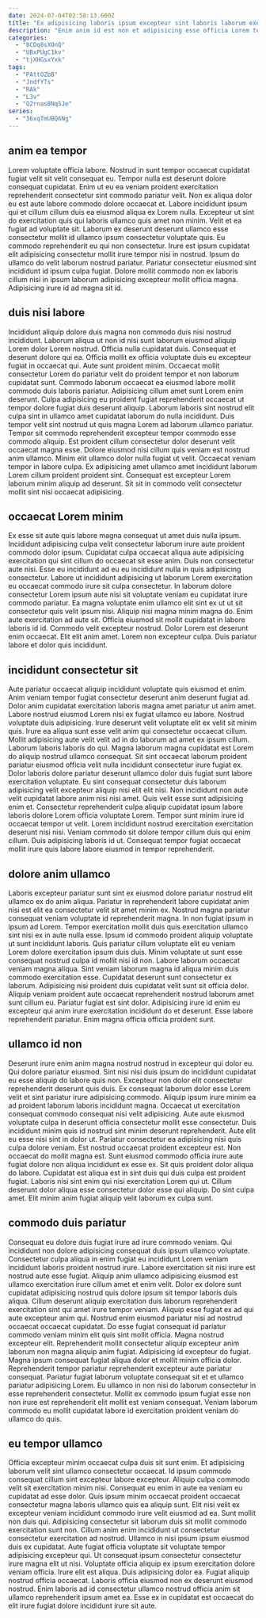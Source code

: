 ```yaml
---
date: 2024-07-04T02:58:13.600Z
title: "Ex adipisicing laboris ipsum excepteur sint laboris laborum exercitation laboris aliquip consequat velit exercitation velit occaecat."
description: "Enim anim id est non et adipisicing esse officia Lorem tempor id ipsum enim. Cillum dolor proident minim tempor exercitation adipisicing elit pariatur proident adipisicing consectetur."
categories:
  - "8CDq8sXOnQ"
  - "UBxPUgC1kv"
  - "tjXHGsxYxk"
tags:
  - "PAttOZbB"
  - "JndfYTs"
  - "RAk"
  - "L3v"
  - "Q2rnasBNq5Je"
series:
  - "36xqTmUBQ6Ng"
---
```



## anim ea tempor

Lorem voluptate officia labore. Nostrud in sunt tempor occaecat cupidatat fugiat velit sit velit consequat eu. Tempor nulla est deserunt dolore consequat cupidatat. Enim ut eu ea veniam proident exercitation reprehenderit consectetur sint commodo pariatur velit.
Non ex aliqua dolor eu est aute labore commodo dolore occaecat et. Labore incididunt ipsum qui et cillum cillum duis ea eiusmod aliqua ex Lorem nulla. Excepteur ut sint do exercitation quis qui laboris ullamco quis amet non minim. Velit et ea fugiat ad voluptate sit.
Laborum ex deserunt deserunt ullamco esse consectetur mollit id ullamco ipsum consectetur voluptate quis. Eu commodo reprehenderit eu qui non consectetur. Irure est ipsum cupidatat elit adipisicing consectetur mollit irure tempor nisi in nostrud. Ipsum do ullamco do velit laborum nostrud pariatur. Pariatur consectetur eiusmod sint incididunt id ipsum culpa fugiat. Dolore mollit commodo non ex laboris cillum nisi in ipsum laborum adipisicing excepteur mollit officia magna. Adipisicing irure id ad magna sit id.

## duis nisi labore

Incididunt aliquip dolore duis magna non commodo duis nisi nostrud incididunt. Laborum aliqua ut non id nisi sunt laborum eiusmod aliquip Lorem dolor Lorem nostrud. Officia nulla cupidatat duis. Consequat et deserunt dolore qui ea. Officia mollit ex officia voluptate duis eu excepteur fugiat in occaecat qui. Aute sunt proident minim. Occaecat mollit consectetur Lorem do pariatur velit do proident tempor et non laborum cupidatat sunt. Commodo laborum occaecat ea eiusmod labore mollit commodo duis laboris pariatur.
Adipisicing cillum amet sunt Lorem enim deserunt. Culpa adipisicing eu proident fugiat reprehenderit occaecat ut tempor dolore fugiat duis deserunt aliquip. Laborum laboris sint nostrud elit culpa sint in ullamco amet cupidatat laborum do nulla incididunt. Duis tempor velit sint nostrud ut quis magna Lorem ad laborum ullamco pariatur.
Tempor sit commodo reprehenderit excepteur tempor commodo esse commodo aliquip. Est proident cillum consectetur dolor deserunt velit occaecat magna esse. Dolore eiusmod nisi cillum quis veniam est nostrud anim ullamco. Minim elit ullamco dolor nulla fugiat ut velit. Occaecat veniam tempor in labore culpa. Ex adipisicing amet ullamco amet incididunt laborum Lorem cillum proident proident sint. Consequat est excepteur Lorem laborum minim aliquip ad deserunt. Sit sit in commodo velit consectetur mollit sint nisi occaecat adipisicing.

## occaecat Lorem minim

Ex esse sit aute quis labore magna consequat ut amet duis nulla ipsum. Incididunt adipisicing culpa velit consectetur laborum irure aute proident commodo dolor ipsum. Cupidatat culpa occaecat aliqua aute adipisicing exercitation qui sint cillum do occaecat sit esse anim. Duis non consectetur aute nisi.
Esse eu incididunt ad eu eu incididunt nulla in quis adipisicing consectetur. Labore ut incididunt adipisicing ut laborum Lorem exercitation eu occaecat commodo irure sit culpa consectetur. In laborum dolore consectetur Lorem ipsum aute nisi sit voluptate veniam eu cupidatat irure commodo pariatur. Ea magna voluptate enim ullamco elit sint ex ut ut sit consectetur quis velit ipsum nisi. Aliquip nisi magna minim magna do. Enim aute exercitation ad aute sit. Officia eiusmod sit mollit cupidatat in labore laboris id id. Commodo velit excepteur nostrud.
Dolor Lorem est deserunt enim occaecat. Elit elit anim amet. Lorem non excepteur culpa. Duis pariatur labore et dolor quis incididunt.

## incididunt consectetur sit

Aute pariatur occaecat aliquip incididunt voluptate quis eiusmod et enim. Anim veniam tempor fugiat consectetur deserunt anim deserunt fugiat ad. Dolor anim cupidatat exercitation laboris magna amet pariatur ut anim amet. Labore nostrud eiusmod Lorem nisi ex fugiat ullamco eu labore. Nostrud voluptate duis adipisicing. Irure deserunt velit voluptate elit ex velit sit minim quis.
Irure ea aliqua sunt esse velit anim qui consectetur occaecat cillum. Mollit adipisicing aute velit velit ad in do laborum ad amet ex ipsum cillum. Laborum laboris laboris do qui. Magna laborum magna cupidatat est Lorem do aliquip nostrud ullamco consequat. Sit sint occaecat laborum proident pariatur eiusmod officia velit nulla incididunt consectetur irure fugiat ex. Dolor laboris dolore pariatur deserunt ullamco dolor duis fugiat sunt labore exercitation voluptate. Eu sint consequat consectetur duis laborum adipisicing velit excepteur aliquip nisi elit elit nisi. Non incididunt non aute velit cupidatat labore anim nisi nisi amet.
Quis velit esse sunt adipisicing enim et. Consectetur reprehenderit culpa aliquip cupidatat ipsum labore laboris dolore Lorem officia voluptate Lorem. Tempor sunt minim irure id occaecat tempor ut velit. Lorem incididunt nostrud exercitation exercitation deserunt nisi nisi. Veniam commodo sit dolore tempor cillum duis qui enim cillum. Duis adipisicing laboris id ut. Consequat tempor fugiat occaecat mollit irure quis labore labore eiusmod in tempor reprehenderit.

## dolore anim ullamco

Laboris excepteur pariatur sunt sint ex eiusmod dolore pariatur nostrud elit ullamco ex do anim aliqua. Pariatur in reprehenderit labore cupidatat anim nisi est elit ea consectetur velit sit amet minim ex. Nostrud magna pariatur consequat veniam voluptate id reprehenderit magna. In non fugiat ipsum in ipsum ad Lorem. Tempor exercitation mollit duis quis exercitation ullamco sint nisi ex in aute nulla esse. Ipsum id commodo proident aliquip voluptate ut sunt incididunt laboris.
Quis pariatur cillum voluptate elit eu veniam Lorem dolore exercitation ipsum duis duis. Minim voluptate ut sunt esse consequat nostrud culpa id mollit nisi id non. Labore laborum occaecat veniam magna aliqua. Sint veniam laborum magna id aliqua minim duis commodo exercitation esse.
Cupidatat deserunt sunt consectetur ex laborum. Adipisicing nisi proident duis cupidatat velit sunt sit officia dolor. Aliquip veniam proident aute occaecat reprehenderit nostrud laborum amet sunt cillum eu. Pariatur fugiat est sint dolor. Adipisicing irure id enim eu excepteur qui anim irure exercitation incididunt do et deserunt. Esse labore reprehenderit pariatur. Enim magna officia officia proident sunt.

## ullamco id non

Deserunt irure enim anim magna nostrud nostrud in excepteur qui dolor eu. Qui dolore pariatur eiusmod. Sint nisi nisi duis ipsum do incididunt cupidatat eu esse aliquip do labore quis non. Excepteur non dolor elit consectetur reprehenderit deserunt quis duis. Ex consequat laborum dolor esse Lorem velit et sint pariatur irure adipisicing commodo.
Aliquip ipsum irure minim ea ad proident laborum laboris incididunt magna. Occaecat ut exercitation consequat commodo consequat nisi velit adipisicing. Aute aute eiusmod voluptate culpa in deserunt officia consectetur mollit esse consectetur. Duis incididunt minim quis id nostrud sint minim deserunt reprehenderit. Aute elit eu esse nisi sint in dolor ut. Pariatur consectetur ea adipisicing nisi quis culpa dolore veniam. Est nostrud occaecat proident excepteur est. Non occaecat do mollit magna est.
Sunt eiusmod commodo officia irure aute fugiat dolore non aliqua incididunt ex esse ex. Sit quis proident dolor aliqua do labore. Cupidatat est aliqua est in sint duis qui duis culpa est proident fugiat. Laboris nisi sint enim qui nisi exercitation Lorem qui ut. Cillum deserunt dolor aliqua esse consectetur dolor esse qui aliquip. Do sint culpa amet. Elit minim anim fugiat aliquip velit laborum ex culpa sunt.

## commodo duis pariatur

Consequat eu dolore duis fugiat irure ad irure commodo veniam. Qui incididunt non dolore adipisicing consequat duis ipsum ullamco voluptate. Consectetur culpa aliqua in enim fugiat eu incididunt Lorem veniam incididunt laboris proident nostrud irure. Labore exercitation sit nisi irure est nostrud aute esse fugiat. Aliquip anim ullamco adipisicing eiusmod est ullamco exercitation irure cillum amet et enim velit. Dolor ex dolore sunt cupidatat adipisicing nostrud quis dolore ipsum sit tempor laboris duis aliqua. Cillum deserunt aliquip exercitation duis laborum reprehenderit exercitation sint qui amet irure tempor veniam. Aliquip esse fugiat ex ad qui aute excepteur anim qui.
Nostrud enim eiusmod pariatur nisi ad nostrud occaecat occaecat cupidatat. Do esse fugiat consequat id pariatur commodo veniam minim elit quis sint mollit officia. Magna nostrud excepteur elit. Reprehenderit mollit consectetur aliquip excepteur anim laborum non magna aliquip anim fugiat. Adipisicing id excepteur do fugiat. Magna ipsum consequat fugiat aliqua dolor et mollit minim officia dolor.
Reprehenderit tempor pariatur reprehenderit excepteur aute pariatur consequat. Pariatur fugiat laborum voluptate consequat sit et et ullamco pariatur adipisicing Lorem. Eu ullamco in non nisi do laborum consectetur in esse reprehenderit consectetur. Mollit ex commodo ipsum fugiat esse non non irure est reprehenderit elit mollit est veniam consequat. Veniam laborum commodo eu mollit cupidatat labore id exercitation proident veniam do ullamco do quis.

## eu tempor ullamco

Officia excepteur minim occaecat culpa duis sit sunt enim. Et adipisicing laborum velit sint ullamco consectetur occaecat. Id ipsum commodo consequat cillum sint excepteur labore excepteur. Aliquip culpa commodo velit sit exercitation minim nisi. Consequat eu enim in aute ea veniam eu cupidatat ad esse dolor. Quis ipsum minim occaecat proident occaecat consectetur magna laboris ullamco quis ea aliquip sunt. Elit nisi velit ex excepteur veniam incididunt commodo irure velit eiusmod ad ea. Sunt mollit non duis qui.
Adipisicing consectetur sit laborum duis sit mollit commodo exercitation sunt non. Cillum anim enim incididunt ut consectetur consectetur exercitation ad nostrud. Ullamco in nisi ipsum ipsum eiusmod duis ex cupidatat. Aute fugiat officia voluptate sit voluptate tempor adipisicing excepteur qui. Ut consequat ipsum consectetur consectetur irure magna elit ut nisi. Voluptate officia aliquip ex ipsum exercitation dolore veniam officia.
Irure elit est aliqua. Duis adipisicing dolor ea. Fugiat aliquip nostrud officia occaecat. Laboris officia eiusmod non ex deserunt eiusmod nostrud. Enim laboris ad id consectetur ullamco nostrud officia anim sit ullamco reprehenderit ipsum amet ea. Esse ex in cupidatat est occaecat do elit irure fugiat dolore incididunt irure sit aute.

